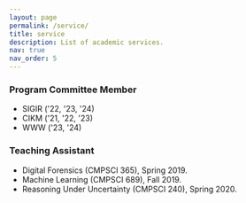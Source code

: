 ```yaml
---
layout: page
permalink: /service/
title: service
description: List of academic services.
nav: true
nav_order: 5
---
```


### Program Committee Member 
* SIGIR ('22, '23, '24)
* CIKM ('21, '22, '23)
* WWW ('23, '24)


### Teaching Assistant
* Digital Forensics (CMPSCI 365), Spring 2019.
* Machine Learning (CMPSCI 689), Fall 2019.
* Reasoning Under Uncertainty (CMPSCI 240), Spring 2020.

